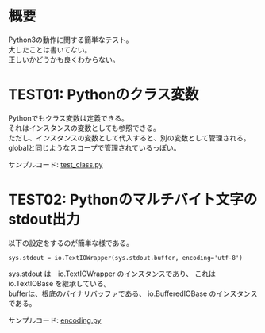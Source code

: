 # 概要
Python3の動作に関する簡単なテスト。  
大したことは書いてない。  
正しいかどうかも良くわからない。  

# TEST01: Pythonのクラス変数
Pythonでもクラス変数は定義できる。  
それはインスタンスの変数としても参照できる。  
ただし、インスタンスの変数として代入すると、別の変数として管理される。  
globalと同じようなスコープで管理されているっぽい。  

サンプルコード: [test_class.py](test_class.py)

# TEST02: Pythonのマルチバイト文字のstdout出力
以下の設定をするのが簡単な様である。
```
sys.stdout = io.TextIOWrapper(sys.stdout.buffer, encoding='utf-8')
```

sys.stdout は　io.TextIOWrapper のインスタンスであり、
これは io.TextIOBase を継承している。  
bufferは、根底のバイナリバッファである、 io.BufferedIOBase のインスタンスである。  

サンプルコード: [encoding.py](encoding.py)